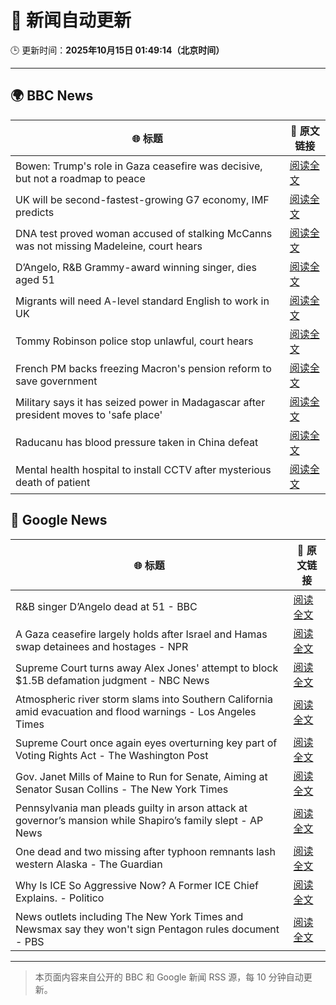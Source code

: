 # 🧠 新闻自动更新

🕒 更新时间：**2025年10月15日 01:49:14（北京时间）**

---

## 🌍 BBC News

| 🌐 标题 | 🔗 原文链接 |
|--------|-------------|
| Bowen: Trump's role in Gaza ceasefire was decisive, but not a roadmap to peace | [阅读全文](https://www.bbc.com/news/articles/ce86118q6ego?at_medium=RSS&at_campaign=rss) |
| UK will be second-fastest-growing G7 economy, IMF predicts | [阅读全文](https://www.bbc.com/news/articles/cn092p27xn0o?at_medium=RSS&at_campaign=rss) |
| DNA test proved woman accused of stalking McCanns was not missing Madeleine, court hears | [阅读全文](https://www.bbc.com/news/articles/ckgk2g94ll0o?at_medium=RSS&at_campaign=rss) |
| D’Angelo, R&B Grammy-award winning singer, dies aged 51 | [阅读全文](https://www.bbc.com/news/articles/cwynv40ly4vo?at_medium=RSS&at_campaign=rss) |
| Migrants will need A-level standard English to work in UK | [阅读全文](https://www.bbc.com/news/articles/c8679q0pe57o?at_medium=RSS&at_campaign=rss) |
| Tommy Robinson police stop unlawful, court hears | [阅读全文](https://www.bbc.com/news/articles/c0rpwkp9xz2o?at_medium=RSS&at_campaign=rss) |
| French PM backs freezing Macron's pension reform to save government | [阅读全文](https://www.bbc.com/news/articles/crkldd02xg8o?at_medium=RSS&at_campaign=rss) |
| Military says it has seized power in Madagascar after president moves to 'safe place' | [阅读全文](https://www.bbc.com/news/articles/cn8xjjdgl8vo?at_medium=RSS&at_campaign=rss) |
| Raducanu has blood pressure taken in China defeat | [阅读全文](https://www.bbc.com/sport/tennis/articles/cn51r5xpl2go?at_medium=RSS&at_campaign=rss) |
| Mental health hospital to install CCTV after mysterious death of patient | [阅读全文](https://www.bbc.com/news/articles/cn51r07ez56o?at_medium=RSS&at_campaign=rss) |

## 📰 Google News

| 🌐 标题 | 🔗 原文链接 |
|--------|-------------|
| R&B singer D’Angelo dead at 51 - BBC | [阅读全文](https://news.google.com/rss/articles/CBMiWkFVX3lxTE5ha25KSjFkVENOZ20tOFMtWEJJR25YdWU1SUxUdWZ1bFY5TnFuWXdLMzktRWN3MmNrakRyRy10NTMwSUtjZGl3dm1VOHQwU0xkWlRxb0JIbzhSd9IBX0FVX3lxTFA0YkROZlRKZ2g2akdKbnVILS0yM2NlSzBUdDhXV1daUkFuV0dsemFRbXZ3SV96cFhvaWdKem5UNnJHZkJIN3ppczIyUlIyUGNWVzU5akRzd2FWdDV4ckZV?oc=5) |
| A Gaza ceasefire largely holds after Israel and Hamas swap detainees and hostages - NPR | [阅读全文](https://news.google.com/rss/articles/CBMifEFVX3lxTE5KRVNkSDZVM2Y0dmZMNGpNcFdkMl8wcjlJMVdjZ1Jsa1hZeG5kS190VDhqV1RvZWQtSmpTSkNJU3BESXRGazhscTZfNzlETmNYTzNuYl9TMWp6cDF1eWYwTUhwN2x5OWxxQUdqTnNMTXRhaXBBRzdUcXdCV0U?oc=5) |
| Supreme Court turns away Alex Jones' attempt to block $1.5B defamation judgment - NBC News | [阅读全文](https://news.google.com/rss/articles/CBMixwFBVV95cUxOZW9iaWpZbTlsTTQ1RFJOdExJRUZZOUV3QVFvQlFGblNZVXNQOTFOYmlJOFhWLVVXb2dqWFNYbERKOThBb01xcUx0VG5TLWxXLVhOX2l3Si0tbTVwS0ZIdHBEUEZFaVJRTjJPRGRwMXcyQWtYSTNjMmk5a2J6NU83RVhhS3JYNEtxeXpYSngwUVhUdkQ5eHFPNmkwSEtYRWJ3NzNDa0VRUy04QWU5eWtiaWhVZWZDR1hzUF9mRGdKYzM1MUtRaTk00gFWQVVfeXFMTlZXLXpiWTUtSFVYNms2dFctYmFnLUxscWxBcURHUzFnMUZ2RThfNjAyVnV1MVdDd1VOU0RJTTF1QzlJa0h1c2ZOQ1doZ2l6c1lJcEgza2c?oc=5) |
| Atmospheric river storm slams into Southern California amid evacuation and flood warnings - Los Angeles Times | [阅读全文](https://news.google.com/rss/articles/CBMivAFBVV95cUxORFM3ZFVnSUh2azMtRGJKWVppSGtuMF80Y09mWGE3Tjd5a3hNeExyejVJRXpHaFB1bmwydVF3bEpJX3FPVTdLeGRNNVNEa3dkSEdwSWNBSkZOcXM3dEloeU1NUEwwcnQxbzZOWDBvVHQ0MG9TZWVrc0NLaW9HMFgxeVNraW0teGRDMC15Ui1oMDcwMkRYaXpaWDJISzc1YTNEWHdINlVoLUgtZUxkT1prdlpyVDM0b2VPSTRwRQ?oc=5) |
| Supreme Court once again eyes overturning key part of Voting Rights Act - The Washington Post | [阅读全文](https://news.google.com/rss/articles/CBMimwFBVV95cUxOZDU5dzRnRzBsRVJETlJkUnA0UmpfWWV4UlFJWmVYVy02SVVET2tMZzJ4eHp0WGxTUGdzRk9CUVFQMk5TRjl0cUM5VXM3WF9kTGdfUEFPUzlNSGNiekhyS0JjbG5aSTFDRHZZN1FMSXlUcXhZdGEwWVZUcHBwTUM5LW9JNks2WTRrQUIxdkJPb0F4OVRjbmZmUUxDSQ?oc=5) |
| Gov. Janet Mills of Maine to Run for Senate, Aiming at Senator Susan Collins - The New York Times | [阅读全文](https://news.google.com/rss/articles/CBMimwFBVV95cUxOcmNGU281Qm01dTlYdHdfRGxxYnpod3BBMXZaRmF2YzR2ZmpfRGRpd3UyVnVwb2tHcU1VU1FGT0RnRFlvNEpNRGhvMzdUa09SNzhraTBnS0x2Z0xwNExnbDdyOElmaDNvZGx2Wl94VHUwMkJZZTlEd2lYQzB6MTd3Um1scDlsZ3VGeXVFNmZuN0F1OTM1SEpvMGIxWQ?oc=5) |
| Pennsylvania man pleads guilty in arson attack at governor’s mansion while Shapiro’s family slept - AP News | [阅读全文](https://news.google.com/rss/articles/CBMiqwFBVV95cUxQSTZqaGdxYzliNndrTWQyUEptSG5Odk1iLU1sNFM0ZlJDRDIxU01PYnpKY3R4RXNtRVhQZVc0VTR3VzZpXzhCWHVhOHJyWWRQOGItMGFZSVE0WEZWRHItdHNFNW93cHg1VUExcWFrSDYwR3ROWEVyS3NWU2dOeUZpd1FYeWdETG1UU2NDdlNuTThNTzFyRmwtSzBjbGVDUm9XT1lkS1VaV2EzclE?oc=5) |
| One dead and two missing after typhoon remnants lash western Alaska - The Guardian | [阅读全文](https://news.google.com/rss/articles/CBMiigFBVV95cUxNSWdkRHowZzlQUmFqcWg2RzJneFctUkE0NWQteWpVb3FOdFlaOFFWMW1oc0Q0SDNudW1PMTdNUXIzdm1QN0tqLXZlb0NLXy1PTkdqNWgwendZUElsZ1ZwM1NIYkpQYXF6YzNyb3Y5TDhCMFJpWGNBNVhyZFBBVUlPbTFfMVlBaG9vTVE?oc=5) |
| Why Is ICE So Aggressive Now? A Former ICE Chief Explains. - Politico | [阅读全文](https://news.google.com/rss/articles/CBMiigFBVV95cUxQVWZDOUpfR2dtU19mdXFhYmdEVU5OVGRjTy01WmVhZkNVTGU1eVowVmVTeWhKS1ZwaFQzWFhQQjdUaFdsQ2xZcmJKZmIySWF0NlR1SjVqQUhPM2dPejRiUE1tRl91QUdDTGlWa1BJSU0tb0gzeEhwWkplSko3VEVpaGVsYUR2TTR3NXc?oc=5) |
| News outlets including The New York Times and Newsmax say they won't sign Pentagon rules document - PBS | [阅读全文](https://news.google.com/rss/articles/CBMizwFBVV95cUxQN0tSVVlaQk1iLWxBUkVmU3NFazFkUU9ydThvQUZhLUMtUFduSURzOHdWRDVTSEJENXcyeHV6MVBtUnBKcjdfUGZySmRXVXFwbl8tb3lTVXVwLTVYTWc1UkV5TzJCbHJSMHJkeUdvSkcwUTZjb1ZKU2x6cDhNWm0zU1IycHRLMkhiOGVFV3FFaGM2bGoyM0NiZUN6WDBocHc2dlpJX3hmSEpYYU4tTXFPYW9PVEkzMUdhZjhTaEdVUDN6bURoeUxTZVhkRUlLREE?oc=5) |

---
> 本页面内容来自公开的 BBC 和 Google 新闻 RSS 源，每 10 分钟自动更新。